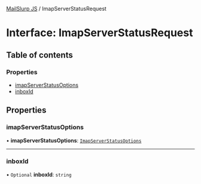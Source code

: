 [MailSlurp JS](../README.md) / ImapServerStatusRequest

# Interface: ImapServerStatusRequest

## Table of contents

### Properties

- [imapServerStatusOptions](ImapServerStatusRequest.md#imapserverstatusoptions)
- [inboxId](ImapServerStatusRequest.md#inboxid)

## Properties

### imapServerStatusOptions

• **imapServerStatusOptions**: [`ImapServerStatusOptions`](ImapServerStatusOptions.md)

___

### inboxId

• `Optional` **inboxId**: `string`
